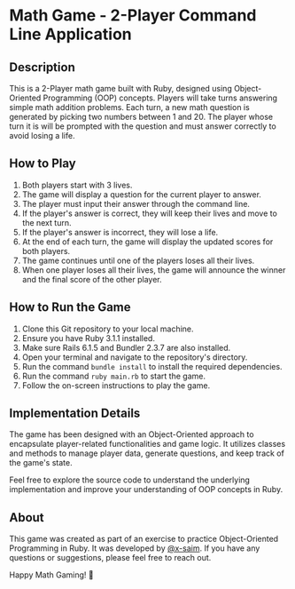# Math Game - 2-Player Command Line Application


## Description

This is a 2-Player math game built with Ruby, designed using Object-Oriented Programming (OOP) concepts. Players will take turns answering simple math addition problems. Each turn, a new math question is generated by picking two numbers between 1 and 20. The player whose turn it is will be prompted with the question and must answer correctly to avoid losing a life.


## How to Play

1. Both players start with 3 lives.
2. The game will display a question for the current player to answer.
3. The player must input their answer through the command line.
4. If the player's answer is correct, they will keep their lives and move to the next turn.
5. If the player's answer is incorrect, they will lose a life.
6. At the end of each turn, the game will display the updated scores for both players.
7. The game continues until one of the players loses all their lives.
8. When one player loses all their lives, the game will announce the winner and the final score of the other player.

## How to Run the Game
1. Clone this Git repository to your local machine.
2. Ensure you have Ruby 3.1.1 installed.
3. Make sure Rails 6.1.5 and Bundler 2.3.7 are also installed.
4. Open your terminal and navigate to the repository's directory.
5. Run the command `bundle install` to install the required dependencies.
6. Run the command `ruby main.rb` to start the game.
7. Follow the on-screen instructions to play the game.

## Implementation Details

The game has been designed with an Object-Oriented approach to encapsulate player-related functionalities and game logic. It utilizes classes and methods to manage player data, generate questions, and keep track of the game's state.

Feel free to explore the source code to understand the underlying implementation and improve your understanding of OOP concepts in Ruby.

## About

This game was created as part of an exercise to practice Object-Oriented Programming in Ruby. It was developed by [@x-saim](https://github.com/x-saim). If you have any questions or suggestions, please feel free to reach out.

Happy Math Gaming! 🧮